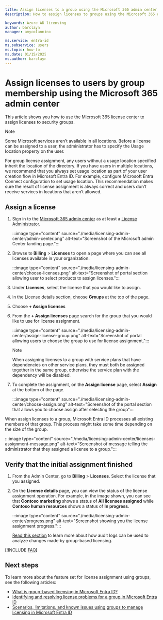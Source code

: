 ```yaml
---
title: Assign licenses to a group using the Microsoft 365 admin center
description: How to assign licenses to groups using the Microsoft 365 admin center

keywords: Azure AD licensing
author: barclayn
manager: amycolannino

ms.service: entra-id
ms.subservice: users
ms.topic: how-to
ms.date: 01/15/2025
ms.author: barclayn
---
```


# Assign licenses to users by group membership using the Microsoft 365 admin center

This article shows you how to use the Microsoft 365 license center to assign licenses to security groups. 

> [!NOTE]
> Some Microsoft services aren't available in all locations. Before a license can be assigned to a user, the administrator has to specify the Usage location property on the user.
>
> For group license assignment, any users without a usage location specified inherit the location of the directory. If you have users in multiple locations, we recommend that you always set usage location as part of your user creation flow in Microsoft Entra ID. For example, configure Microsoft Entra Connect configuration to set usage location. This recommendation makes sure the result of license assignment is always correct and users don't receive services in locations that aren't allowed.

## Assign a license

1. Sign in to the [Microsoft 365 admin center](https://admin.microsoft.com/) as at least a [License Administrator](/entra/identity/role-based-access-control/permissions-reference#license-administrator).
   
      :::image type="content" source="./media/licensing-admin-center/admin-center.png" alt-text="Screenshot of the Microsoft admin Center landing page.":::

1. Browse to **Billing** > **Licenses** to open a page where you can see all licenses available in your organization.

      :::image type="content" source="./media/licensing-admin-center/choose-licenses.png" alt-text="Screenshot of portal section allowing user to select products to assign licenses.":::

1. Under **Licenses**, select the license that you would like to assign. 
1. In the License details section, choose **Groups** at the top of the page.
1. Choose **+ Assign licenses**
1. From the **+ Assign licenses** page search for the group that you would like to use for license assignment.

   :::image type="content" source="./media/licensing-admin-center/assign-license-group.png" alt-text="Screenshot of portal allowing users to choose the group to use for license assignment.":::
  
   >[!NOTE]
   >When assigning licenses to a group with service plans that have dependencies on other service plans, they must both be assigned together in the same group, otherwise the service plan with the dependency will be disabled.
  
1. To complete the assignment, on the **Assign license** page, select **Assign** at the bottom of the page.

   :::image type="content" source="./media/licensing-admin-center/choose-assign.png" alt-text="Screenshot of the portal section that allows you to choose assign after selecting the group":::

When assign licenses to a group, Microsoft Entra ID processes all existing members of that group. This process might take some time depending on the size of the group.

   :::image type="content" source="./media/licensing-admin-center/licenses-assignment-message.png" alt-text="Screenshot of message telling the administrator that they assigned a license to a group.":::

## Verify that the initial assignment finished

1. From the Admin Center, go to **Billing** > **Licenses**. Select the license that you assigned.

1. On the **License details** page, you can view the status of the license assignment operation. For example, in the image shown, you can see that **Contoso marketing** shows a status of **All licenses assigned** while **Contoso human resources** shows a status of **In progress**.

   :::image type="content" source="./media/licensing-admin-center/progress.png" alt-text="Screenshot showing you the license assignment progress.":::

   [Read this section](licensing-group-advanced.md#use-audit-logs-to-monitor-group-based-licensing-activity) to learn more about how audit logs can be used to analyze changes made by group-based licensing.

[!INCLUDE [FAQ](../../includes/licensing-move-microsoft-365-admin-center.md)]

## Next steps

To learn more about the feature set for license assignment using groups, see the following articles:

- [What is group-based licensing in Microsoft Entra ID?](~/fundamentals/concept-group-based-licensing.md?context=azure/active-directory/users-groups-roles/context/ugr-context)
- [Identifying and resolving license problems for a group in Microsoft Entra ID](licensing-groups-resolve-problems.md)
- [Scenarios, limitations, and known issues using groups to manage licensing in Microsoft Entra ID](licensing-group-advanced.md)
